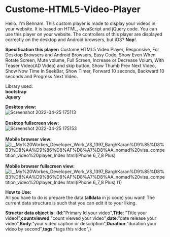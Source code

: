 # Custome-HTML5-Video-Player
Hello. I'm Behnam. This custom player is made to display your videos in your website. It is based on HTML, JavaScript and jQuery code. You can use this player on your website. The controllers of this player are displayed correctly on the desktop and Android browsers, but iOS? **Nop**!.

**Specification this player:**
Custome HTML5 Video Player, Responsive, For Desktop Browsers and Android Browsers, Easy Code, Show Even When Rotate Screen, Mute volume, Full Screen, Increase or Decrease Volum, With Teaser Video(AD Video) and skip button, Show Thumb Prev Next Video, Show Now Time In SeekBar, Show Timer, Forward 10 seconds, Backward 10 seconds and Progress Next Video.

Library used:<br/>
**bootstrap**<br/>
**Jquery**

**Desktop view:**<br/>
![Screenshot 2022-04-25 175113](https://user-images.githubusercontent.com/71831664/165097839-89f1996d-9136-4bf9-9ddf-7f0faee31a91.png)
<br/><br/>
**Desktop fullscreen view:**<br/>
![Screenshot 2022-04-25 175153](https://user-images.githubusercontent.com/71831664/165097978-572eb4c6-86c8-4dc4-bd70-d75d5433401f.png)
<br/><br/>
**Mobile browser view:**<br/>
![_I__My%20Workes_Developer_Work_VS_1397_BarghKaran_%D9%85%D8%B3%D8%AA%D9%86%D8%AF%D8%A7%D8%AA_nomad%20visa_competition_video%20player_Index html(iPhone 6_7_8 Plus)](https://user-images.githubusercontent.com/71831664/165099055-d104b1b8-6a19-40e0-9f2d-8d20668feda0.png)
<br/><br/>
**Mobile browser fullscreen view:**<br/>
![_I__My%20Workes_Developer_Work_VS_1397_BarghKaran_%D9%85%D8%B3%D8%AA%D9%86%D8%AF%D8%A7%D8%AA_nomad%20visa_competition_video%20player_Index html(iPhone 6_7_8 Plus) (1)](https://user-images.githubusercontent.com/71831664/165099084-5154fbdd-4eff-44da-a722-97d5b68fea1a.png)


**How to Use:**<br/>
All you have to do is prepare the data (**alldata** in js code) you want! The current data structure is such that you can edit it to your liking.

**Structur data object is:**
{**Id**:"Primary Id your video",**Title**: "Title your video!",**countviewed**:"count viewed your video",**date**:"date release your video",**Body**:"your video caption or description",**Duration**:"duration your video by second",**tags**:"tags this video",}
